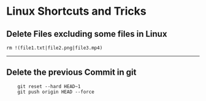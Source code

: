 # Linux Shortcuts and Tricks
## Delete Files excluding some files in Linux

    rm !(file1.txt|file2.png|file3.mp4)

---

## Delete the previous Commit in git

        git reset --hard HEAD~1
        git push origin HEAD --force

